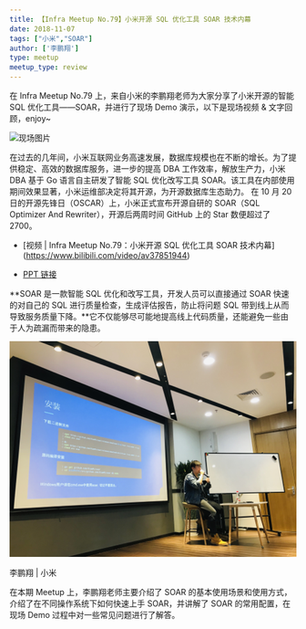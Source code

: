 ```yaml
---
title: 【Infra Meetup No.79】小米开源 SQL 优化工具 SOAR 技术内幕
date: 2018-11-07
tags: ["小米","SOAR"]
author: ['李鹏翔']
type: meetup
meetup_type: review
---
```


在 Infra Meetup No.79 上，来自小米的李鹏翔老师为大家分享了小米开源的智能 SQL 优化工具——SOAR，并进行了现场 Demo 演示，以下是现场视频 & 文字回顾，enjoy~

![现场图片](media/meetup-79-20181107/1.jpg)

在过去的几年间，小米互联网业务高速发展，数据库规模也在不断的增长。为了提供稳定、高效的数据库服务，进一步的提高 DBA 工作效率，解放生产力，小米 DBA 基于 Go 语言自主研发了智能 SQL 优化改写工具 SOAR。该工具在内部使用期间效果显著，小米运维部决定将其开源，为开源数据库生态助力。 在 10 月 20 日的开源先锋日（OSCAR）上，小米正式宣布开源自研的 SOAR（SQL Optimizer And Rewriter），开源后两周时间 GitHub 上的 Star 数便超过了 2700。

- [视频 | Infra Meetup No.79：小米开源 SQL 优化工具 SOAR 技术内幕]
(https://www.bilibili.com/video/av37851944)

- [PPT 链接](https://eyun.baidu.com/s/3raldaMS)

**SOAR 是一款智能 SQL 优化和改写工具，开发人员可以直接通过 SOAR 快速的对自己的 SQL 进行质量检查，生成评估报告，防止将问题 SQL 带到线上从而导致服务质量下降。**它不仅能够尽可能地提高线上代码质量，还能避免一些由于人为疏漏而带来的隐患。

![李鹏翔 | 小米](media/meetup-79-20181107/2.jpg)

<div class="caption-center">李鹏翔 | 小米</div>

在本期 Meetup 上，李鹏翔老师主要介绍了 SOAR 的基本使用场景和使用方式，介绍了在不同操作系统下如何快速上手 SOAR，并讲解了 SOAR 的常用配置，在现场 Demo 过程中对一些常见问题进行了解答。





